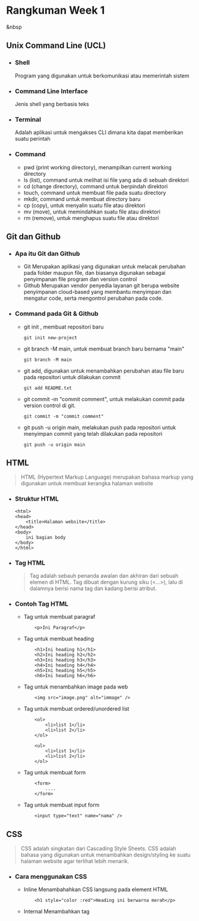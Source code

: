 # **Rangkuman Week 1**
&nbsp
## Unix Command Line (UCL)
- ### Shell
    Program yang digunakan untuk berkomunikasi atau memerintah sistem
- ### Command Line Interface
    Jenis shell yang berbasis teks
- ### Terminal
    Adalah aplikasi untuk mengakses CLI dimana kita dapat memberikan suatu perintah
- ### Command
    - pwd (print working directory), menampilkan current working directory
    - ls (list), command untuk melihat isi file yang ada di sebuah direktori
    - cd (change directory), command untuk berpindah direktori
    - touch, command untuk membuat file pada suatu directory
    - mkdir, command untuk membuat directory baru
    - cp (copy), untuk menyalin suatu file atau direktori
    - mv (move), untuk memindahkan suatu file atau direktori
    - rm (remove), untuk menghapus suatu file atau direktori

## Git dan Github

- ### Apa itu Git dan Github
    - Git
        Merupakan aplikasi yang digunakan untuk melacak perubahan pada folder maupun file, dan biasanya digunakan sebagai penyimpanan file program dan version control
    - Github
        Merupakan vendor penyedia layanan git berupa website penyimpanan cloud-based yang membantu menyimpan dan mengatur code, serta mengontrol perubahan pada code.

- ### Command pada Git & Github
    - git init <project-name>, membuat repositori baru
        ``` 
        git init new-project 
        ```
    - git branch -M main, untuk membuat branch baru bernama "main"
        ```
        git branch -M main
        ```
    - git add, digunakan untuk menambahkan perubahan atau file baru pada repositori untuk dilakukan commit
        ```
        git add README.txt
        ```
    - git commit -m "commit comment", untuk melakukan commit pada version control di git. 
        ```
        git commit -m "commit comment"
        ```
    - git push -u origin main, melakukan push pada repositori untuk menyimpan commit yang telah dilakukan pada repositori
        ```
        git push -u origin main
        ```
## HTML
 > HTML (Hypertext Markup Language) merupakan bahasa markup yang digunakan  untuk membuat kerangka halaman website
 - ### Struktur HTML
    ```
    <html>
    <head>
        <title>Halaman website</title>
    </head>
    <body>
        ini bagian body
    </body>
    </html>
    ```
 - ### Tag HTML
    > Tag adalah sebauh penanda awalan dan akhiran dari sebuah elemen di HTML. Tag dibuat dengan kurung siku (<...>), lalu di dalamnya berisi nama tag dan kadang berisi atribut.
  - ### Contoh Tag HTML
    - Tag untuk membuat paragraf
        ```
            <p>Ini Paragraf</p>
        ```
    - Tag untuk membuat heading
        ```
            <h1>Ini heading h1</h1>
            <h2>Ini heading h2</h2>
            <h3>Ini heading h3</h3>
            <h4>Ini heading h4</h4>
            <h5>Ini heading h5</h5>
            <h6>Ini heading h6</h6>
        ```
    - Tag untuk menambahkan image pada web
        ```
            <img src="image.png" alt="immage" />
        ```
    - Tag untuk membuat ordered/unordered list
        ```
            <ol>
                <li>list 1</li>
                <li>list 2</li>
            </ol>
            
            <ul>
                <li>list 1</li>
                <li>list 2</li>
            </ol>
        ```
    - Tag untuk membuat form
        ```
            <form>
                ....
            </form>
        ```
    - Tag untuk membuat input form
        ```
            <input type="text" name="nama" />
        ```
## CSS
> CSS adalah singkatan dari Cascading Style Sheets. CSS adalah bahasa yang digunakan untuk menambahkan design/styling ke suatu halaman website agar terlihat lebih menarik.
- ### Cara menggunakan CSS
    - Inline
        Menambahahkan CSS langsung pada element HTML
        ```
            <h1 style="color :red">Heading ini berwarna merah</p>
        ```
    - Internal
        Menambahkan tag <style> pada bagian <head>
        ```
            <head>
                <style>
                    .....
                </style>
            </head>
        ```
    - External
        Menyisipkan file .css yang terpisah dengan menggunakan tag <link> 
        ```
            <head>
                <link rel="stylesheet" href="style.css">
            </head>
        ```
- Syntax CSS
    ```
    h1 {
        color : red;
    }
    #ini_id {
        color : red;
    }
    .ini_class {
        color : red;
    }
    ```
    Keterangan
    - **h1**, **#ini_id**, dan **.ini_class** adalah sebuah selector
    - **color** adalah sebuah properti
    - **red** adalah sebuah value

## Algoritma
> Algoritma adalah proses logis yang dilakukan secara sistematis untuk menyelesaikan masalah. Basic dari permrograman adalah memecahkan suatu permasalahan, maka dari itu algoritma merupakan bagian penting dari pemrograman

- ### Penyajian Algoritma
    - **Deskriptif**, yaitu penulisan algoritma dengan cara seperti menulisa tutorial dengan bahasa sehari-hari
        ```
        Cara mengambil air minum
        1. Pergi ke dapur
        2. Ambil gelas
        3. Pergi ke dispenser
        4. Isi gelas dengan air
        ```
    - **Flow chart** atau diagram alir, penyajian algoritma yang lebih mudah dibaca karena memiliki tampilan visual berupa bagan. Flow chart menggunakan simbol bangun datar sebagai representasi dari proses yang dilakukan
    - **Pseudo Code**, penulisan algoritma ini hampir menyerupaia penulisan pada pemrograman
        ```
            Deklarasi 
                A <- "Kopi"
                B <- "Teh"
                C <- ""
            Deskripsi
                C <- A
                A <- B
                B <- C
                print(A, B)
                end
        ```
## Intro Javascript
> Javascript adalah bahasa pemrograman yang sangat powerful yang digunakan untuk logic pada sebuah website
- ### Tipe data pada javascript
    - Number
        Tipe data yang meliputi semua angka termasuk desimal
    - String
        TIpe data ini meliputi grup karakter yang ada pada keyboard kita yaitu huruf, number, spasi, simbol, dan lainnya
    - Boolean
        Tipe data yang memiliki 2 buah nilai yaitu TRUE(benar), dan FALSE(salah)
    - Null
        Null dapat diartikan sebagai sebuah variable/data yang tidak memiliki nilai 
    - Undefined
        Tipe data yang merepresentasikan variable/data yang tidak memiliki nilai karena belum didefinisikan

## Javascript Conditional dan Looping dasar
- ### Conditional
    > Condtional merupakan statement percabangan yang menggambarkan suatu kondisi
        
    - **If**
        ```
            let nilai = 10
            if(nilai == 10){
                console.log("Varible bernilai 10")
            }
        ```
    - **If else**
        ```
            let lapar = true
            if(lapar){
                console.log("Makan")
            }else{
                console.log("Tidak makan")
            }
        ```
    - **If else if**
        ```
            let stoplight = "yellow"
            if(stoplight === "red"){
                console.log("stop")
            }if else(stoplight === "yellow"){
                console.log("slow down")
            }if else(stoplight === "green"){
                console.log("go")
            }else{
                console.log("Unknown")
            }
        ```
    - **Switch case**
        ```
            let tombol = 1
            switch(tombol){
                case 1:
                    console.log("SCTV")
                    break
                case 2:
                    console.log("RCTI")
                    break
                default :
                    console.log("Channel tidak ditemukan")
            }
        ```
- ### Looping
    > looping adalah statement yang mengulang sebuah instruksi hingga kondisi terpenuhi atau jika kondisi stop/berhenti tercapai
    
    - for
        ```
            for(let i = 1; i <= 10; i++){
                console.log(i)
            }
        ```

        

